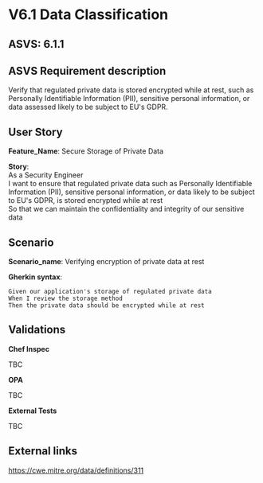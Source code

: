 # V6.1 Data Classification

## ASVS: 6.1.1

## ASVS Requirement description

Verify that regulated private data is stored encrypted while at
rest, such as Personally Identifiable Information (PII), sensitive
personal information, or data assessed likely to be subject to
EU's GDPR.

## User Story

**Feature_Name**: Secure Storage of Private Data

**Story**:\
As a Security Engineer\
I want to ensure that regulated private data such as Personally Identifiable Information (PII),
sensitive personal information, or data likely to be subject to EU's GDPR, is stored encrypted
while at rest\
So that we can maintain the confidentiality and integrity of our sensitive data

## Scenario

**Scenario_name**: Verifying encryption of private data at rest

**Gherkin syntax**:

```gherkin
Given our application's storage of regulated private data
When I review the storage method
Then the private data should be encrypted while at rest
```

## Validations

**Chef Inspec**

TBC

**OPA**

TBC

**External Tests**

TBC

## External links

<https://cwe.mitre.org/data/definitions/311>
